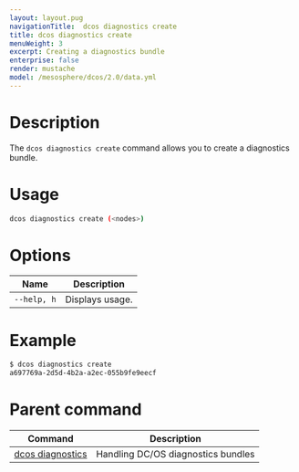 ```yaml
---
layout: layout.pug
navigationTitle:  dcos diagnostics create
title: dcos diagnostics create
menuWeight: 3
excerpt: Creating a diagnostics bundle
enterprise: false
render: mustache
model: /mesosphere/dcos/2.0/data.yml
---
```


# Description
The `dcos diagnostics create` command allows you to create a diagnostics bundle.

# Usage

```bash
dcos diagnostics create (<nodes>)
```

# Options

| Name |  Description |
|---------|-------------|
| `--help, h`   |   Displays usage. |

# Example

```bash
$ dcos diagnostics create
a697769a-2d5d-4b2a-a2ec-055b9fe9eecf
```

# Parent command

| Command | Description |
|---------|-------------|
| [dcos diagnostics](/mesosphere/dcos/2.0/cli/command-reference/dcos-diagnostics/) | Handling DC/OS diagnostics bundles |

